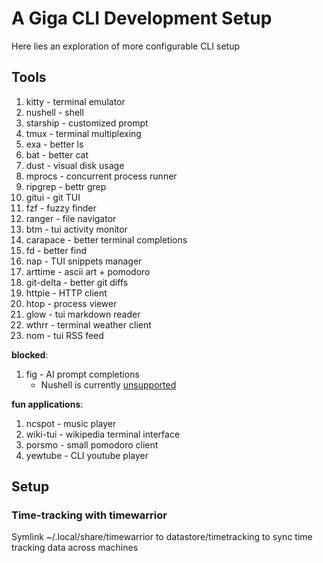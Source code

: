 # A Giga CLI Development Setup

Here lies an exploration of more configurable CLI setup

## Tools

1. kitty        - terminal emulator
2. nushell      - shell
3. starship     - customized prompt
4. tmux         - terminal multiplexing
5. exa          - better ls
6. bat          - better cat
7. dust         - visual disk usage
8. mprocs       - concurrent process runner
9. ripgrep      - bettr grep
10. gitui       - git TUI
11. fzf         - fuzzy finder
12. ranger      - file navigator
13. btm         - tui activity monitor
14. carapace    - better terminal completions
15. fd          - better find
16. nap         - TUI snippets manager
17. arttime     - ascii art + pomodoro
18. git-delta   - better git diffs
19. httpie      - HTTP client
20. htop        - process viewer
21. glow        - tui markdown reader
22. wthrr       - terminal weather client
23. nom         - tui RSS feed


**blocked**:
1. fig      - AI prompt completions
    - Nushell is currently [unsupported](https://github.com/withfig/fig/issues/879)

**fun applications**:
1. ncspot   - music player
2. wiki-tui - wikipedia terminal interface
3. porsmo   - small pomodoro client
4. yewtube  - CLI youtube player

## Setup

### Time-tracking with timewarrior

Symlink ~/.local/share/timewarrior to datastore/timetracking to sync time tracking data
across machines

